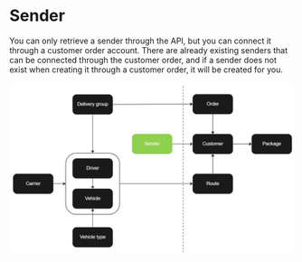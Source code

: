 # Sender

You can only retrieve a sender through the API, but you can connect it through a customer order account. There are already existing senders that can be connected through the customer order, and if a sender does not exist when creating it through a customer order, it will be created for you.

![Sender](images/flowchart_sender.jpg)
